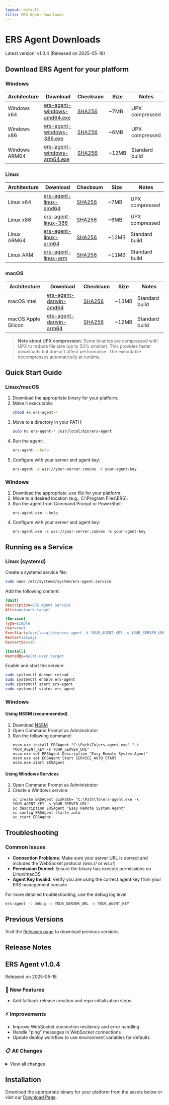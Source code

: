 ```yaml
---
layout: default
title: ERS Agent Downloads
---
```


# ERS Agent Downloads

Latest version: v1.0.4 (Released on 2025-05-18)

## Download ERS Agent for your platform

### Windows

| Architecture | Download | Checksum | Size | Notes |
|-------------|----------|----------|------|-------|
| Windows x64 | [ers-agent-windows-amd64.exe](https://github.com/forewall/ers-release/releases/download/v1.0.4/ers-agent-windows-amd64.exe) | [SHA256](https://github.com/forewall/ers-release/releases/download/v1.0.4/ers-agent-windows-amd64.exe.sha256) | ~7MB | UPX compressed |
| Windows x86 | [ers-agent-windows-386.exe](https://github.com/forewall/ers-release/releases/download/v1.0.4/ers-agent-windows-386.exe) | [SHA256](https://github.com/forewall/ers-release/releases/download/v1.0.4/ers-agent-windows-386.exe.sha256) | ~6MB | UPX compressed |
| Windows ARM64 | [ers-agent-windows-arm64.exe](https://github.com/forewall/ers-release/releases/download/v1.0.4/ers-agent-windows-arm64.exe) | [SHA256](https://github.com/forewall/ers-release/releases/download/v1.0.4/ers-agent-windows-arm64.exe.sha256) | ~12MB | Standard build |

### Linux

| Architecture | Download | Checksum | Size | Notes |
|-------------|----------|----------|------|-------|
| Linux x64 | [ers-agent-linux-amd64](https://github.com/forewall/ers-release/releases/download/v1.0.4/ers-agent-linux-amd64) | [SHA256](https://github.com/forewall/ers-release/releases/download/v1.0.4/ers-agent-linux-amd64.sha256) | ~7MB | UPX compressed |
| Linux x86 | [ers-agent-linux-386](https://github.com/forewall/ers-release/releases/download/v1.0.4/ers-agent-linux-386) | [SHA256](https://github.com/forewall/ers-release/releases/download/v1.0.4/ers-agent-linux-386.sha256) | ~6MB | UPX compressed |
| Linux ARM64 | [ers-agent-linux-arm64](https://github.com/forewall/ers-release/releases/download/v1.0.4/ers-agent-linux-arm64) | [SHA256](https://github.com/forewall/ers-release/releases/download/v1.0.4/ers-agent-linux-arm64.sha256) | ~12MB | Standard build |
| Linux ARM | [ers-agent-linux-arm](https://github.com/forewall/ers-release/releases/download/v1.0.4/ers-agent-linux-arm) | [SHA256](https://github.com/forewall/ers-release/releases/download/v1.0.4/ers-agent-linux-arm.sha256) | ~11MB | Standard build |

### macOS

| Architecture | Download | Checksum | Size | Notes |
|-------------|----------|----------|------|-------|
| macOS Intel | [ers-agent-darwin-amd64](https://github.com/forewall/ers-release/releases/download/v1.0.4/ers-agent-darwin-amd64) | [SHA256](https://github.com/forewall/ers-release/releases/download/v1.0.4/ers-agent-darwin-amd64.sha256) | ~13MB | Standard build |
| macOS Apple Silicon | [ers-agent-darwin-arm64](https://github.com/forewall/ers-release/releases/download/v1.0.4/ers-agent-darwin-arm64) | [SHA256](https://github.com/forewall/ers-release/releases/download/v1.0.4/ers-agent-darwin-arm64.sha256) | ~12MB | Standard build |

> **Note about UPX compression**: Some binaries are compressed with UPX to reduce file size (up to 50% smaller). This provides faster downloads but doesn't affect performance. The executable decompresses automatically at runtime.

## Quick Start Guide

### Linux/macOS

1. Download the appropriate binary for your platform.
2. Make it executable:
   ```bash
   chmod +x ers-agent-*
   ```
3. Move to a directory in your PATH:
   ```bash
   sudo mv ers-agent-* /usr/local/bin/ers-agent
   ```
4. Run the agent:
   ```bash
   ers-agent --help
   ```
5. Configure with your server and agent key:
   ```bash
   ers-agent -s wss://your-server.com/ws -k your-agent-key
   ```

### Windows

1. Download the appropriate .exe file for your platform.
2. Move to a desired location (e.g., C:\Program Files\ERS).
3. Run the agent from Command Prompt or PowerShell:
   ```
   ers-agent.exe --help
   ```
4. Configure with your server and agent key:
   ```
   ers-agent.exe -s wss://your-server.com/ws -k your-agent-key
   ```

## Running as a Service

### Linux (systemd)

Create a systemd service file:

```bash
sudo nano /etc/systemd/system/ers-agent.service
```

Add the following content:

```ini
[Unit]
Description=ERS Agent Service
After=network.target

[Service]
Type=simple
User=root
ExecStart=/usr/local/bin/ers-agent -k YOUR_AGENT_KEY -s YOUR_SERVER_URL
Restart=always
RestartSec=10

[Install]
WantedBy=multi-user.target
```

Enable and start the service:

```bash
sudo systemctl daemon-reload
sudo systemctl enable ers-agent
sudo systemctl start ers-agent
sudo systemctl status ers-agent
```

### Windows

#### Using NSSM (recommended)

1. Download [NSSM](https://nssm.cc/)
2. Open Command Prompt as Administrator
3. Run the following command:
   ```
   nssm.exe install ERSAgent "C:\Path\To\ers-agent.exe" "-k YOUR_AGENT_KEY -s YOUR_SERVER_URL"
   nssm.exe set ERSAgent Description "Easy Remote System Agent"
   nssm.exe set ERSAgent Start SERVICE_AUTO_START
   nssm.exe start ERSAgent
   ```

#### Using Windows Services

1. Open Command Prompt as Administrator
2. Create a Windows service:
   ```
   sc create ERSAgent binPath= "C:\Path\To\ers-agent.exe -k YOUR_AGENT_KEY -s YOUR_SERVER_URL"
   sc description ERSAgent "Easy Remote System Agent"
   sc config ERSAgent start= auto
   sc start ERSAgent
   ```

## Troubleshooting

### Common Issues

- **Connection Problems**: Make sure your server URL is correct and includes the WebSocket protocol (wss:// or ws://)
- **Permission Denied**: Ensure the binary has execute permissions on Linux/macOS
- **Agent Key Invalid**: Verify you are using the correct agent key from your ERS management console

For more detailed troubleshooting, use the debug log level:

```bash
ers-agent -l debug -s YOUR_SERVER_URL -k YOUR_AGENT_KEY
```

## Previous Versions

Visit the [Releases page](https://github.com/forewall/ers-release/releases) to download previous versions.

## Release Notes

## ERS Agent v1.0.4

Released on 2025-05-18

### 🚀 New Features

- Add fallback release creation and repo initialization steps

### ⚡ Improvements

- Improve WebSocket connection resiliency and error handling
- Handle "ping" messages in WebSocket connections
- Update deploy workflow to use environment variables for defaults

### 📋 All Changes

<details>
<summary>View all changes</summary>

- Improve WebSocket connection resiliency and error handling (1769129)
- Handle "ping" messages in WebSocket connections (ac18c54)
- Update deploy workflow to use environment variables for defaults (526db2b)
- Add fallback release creation and repo initialization steps (af84f11)
- Add GitHub Actions workflow for release and deployment (bd21f34)
- Update default branch detection in CI workflow (c5b76d3)
</details>

## Installation

Download the appropriate binary for your platform from the assets below or visit our [Download Page](https://forewall.github.io/ers-release/).
